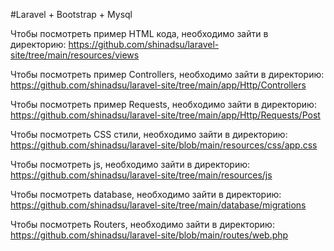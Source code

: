 #Laravel + Bootstrap + Mysql

Чтобы посмотреть пример HTML кода, необходимо зайти в директорию: https://github.com/shinadsu/laravel-site/tree/main/resources/views

Чтобы посмотреть пример Controllers, необходимо зайти в директорию: https://github.com/shinadsu/laravel-site/tree/main/app/Http/Controllers

Чтобы посмотреть пример Requests, необходимо зайти в директорию: https://github.com/shinadsu/laravel-site/tree/main/app/Http/Requests/Post 

Чтобы посмотреть CSS стили, необходимо зайти в директорию: https://github.com/shinadsu/laravel-site/blob/main/resources/css/app.css

Чтобы посмотреть js, необходимо зайти в директорию: https://github.com/shinadsu/laravel-site/tree/main/resources/js

Чтобы посмотреть database, необходимо зайти в директорию: https://github.com/shinadsu/laravel-site/tree/main/database/migrations

Чтобы посмотреть Routers, необходимо зайти в директорию: https://github.com/shinadsu/laravel-site/blob/main/routes/web.php
